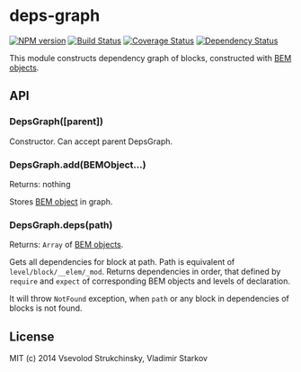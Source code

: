 # deps-graph

[![NPM version][npm-image]][npm-url] [![Build Status][travis-image]][travis-url] [![Coverage Status][coveralls-image]][coveralls-url] [![Dependency Status][depstat-image]][depstat-url]

This module constructs dependency graph of blocks, constructed with [BEM objects](https://github.com/floatdrop/gulp-bem#bem-object).

## API

### DepsGraph([parent])

Constructor. Can accept parent DepsGraph.

### DepsGraph.add(BEMObject...)
Returns: nothing  

Stores [BEM object](https://github.com/floatdrop/gulp-bem#bem-object) in graph.

### DepsGraph.deps(path)
Returns: `Array` of [BEM objects](https://github.com/floatdrop/gulp-bem#bem-object).

Gets all dependencies for block at path. Path is equivalent of `level/block/__elem/_mod`. Returns dependencies in order, that defined by `require` and `expect` of corresponding BEM objects and levels of declaration.

It will throw `NotFound` exception, when `path` or any block in dependencies of blocks is not found.

## License

MIT (c) 2014 Vsevolod Strukchinsky, Vladimir Starkov

[npm-url]: https://npmjs.org/package/deps-graph
[npm-image]: http://img.shields.io/npm/v/deps-graph.svg?style=flat

[travis-url]: http://travis-ci.org/floatdrop/deps-graph
[travis-image]: http://img.shields.io/travis/floatdrop/deps-graph.svg?branch=master&style=flat

[depstat-url]: https://gemnasium.com/floatdrop/deps-graph
[depstat-image]: http://img.shields.io/gemnasium/floatdrop/deps-graph.svg?style=flat

[coveralls-url]: https://coveralls.io/r/floatdrop/deps-graph
[coveralls-image]: http://img.shields.io/coveralls/floatdrop/deps-graph.svg?style=flat
